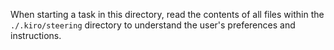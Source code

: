 When starting a task in this directory, read the contents of all files within the `./.kiro/steering` directory to understand the user's preferences and instructions.
